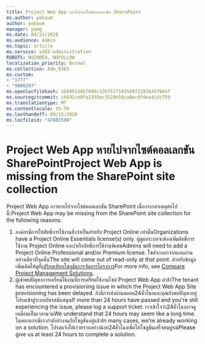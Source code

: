 ```yaml
---
title: Project Web App หายไปจากไซต์คอลเลกชัน SharePoint
ms.author: pebaum
author: pebaum
manager: pamg
ms.date: 04/21/2020
ms.audience: Admin
ms.topic: article
ms.service: o365-administration
ROBOTS: NOINDEX, NOFOLLOW
localization_priority: Normal
ms.collection: Adm_O365
ms.custom:
- "1777"
- "9000207"
ms.openlocfilehash: 5b699130b7896c12b757f10356072281b49766ef
ms.sourcegitcommit: c6692ce0fa1358ec3529e59ca0ecdfdea4cdc759
ms.translationtype: MT
ms.contentlocale: th-TH
ms.lasthandoff: 09/15/2020
ms.locfileid: "47801599"
---
```

# <a name="project-web-app-is-missing-from-the-sharepoint-site-collection"></a><span data-ttu-id="dfb53-102">Project Web App หายไปจากไซต์คอลเลกชัน SharePoint</span><span class="sxs-lookup"><span data-stu-id="dfb53-102">Project Web App is missing from the SharePoint site collection</span></span>

<span data-ttu-id="dfb53-103">Project Web App อาจหายไปจากไซต์คอลเลกชัน SharePoint เนื่องจากสาเหตุต่อไปนี้:</span><span class="sxs-lookup"><span data-stu-id="dfb53-103">Project Web App may be missing from the SharePoint site collection for the following reasons:</span></span>

1. <span data-ttu-id="dfb53-104">องค์กรมีการให้สิทธิ์การใช้งานสิ่งจำเป็นสำหรับ Project Online เท่านั้น</span><span class="sxs-lookup"><span data-stu-id="dfb53-104">Organizations have a Project Online Essentials license(s) only.</span></span> <span data-ttu-id="dfb53-105">ผู้ดูแลระบบจะต้องเพิ่มสิทธิ์การใช้งาน Project Online และ/หรือสิทธิ์การใช้งานพิเศษ</span><span class="sxs-lookup"><span data-stu-id="dfb53-105">Admins will need to add a Project Online Professional and/or Premium license.</span></span> <span data-ttu-id="dfb53-106">ไซต์จะออกจากแบบอ่านอย่างเดียวที่จุดนั้น</span><span class="sxs-lookup"><span data-stu-id="dfb53-106">The site will come out of read-only at that point.</span></span> <span data-ttu-id="dfb53-107">สำหรับข้อมูลเพิ่มเติมให้ดูที่[เปรียบเทียบโซลูชันการจัดการโครงการ](https://products.office.com/project/compare-microsoft-project-management-software?tab=1)</span><span class="sxs-lookup"><span data-stu-id="dfb53-107">For more info, see [Compare Project Management Solutions](https://products.office.com/project/compare-microsoft-project-management-software?tab=1).</span></span>
2. <span data-ttu-id="dfb53-108">ผู้เช่าพบปัญหาการเตรียมใช้งานที่การเตรียมใช้งานไซต์ Project Web App ล่าช้า</span><span class="sxs-lookup"><span data-stu-id="dfb53-108">The tenant has encountered a provisioning issue in which the Project Web App Site provisioning has been delayed.</span></span> <span data-ttu-id="dfb53-109">ถ้ามีการส่งผ่านตลอด24ชั่วโมงและคุณยังพบปัญหาอยู่โปรดเข้าสู่ระบบบัตรสนับสนุน</span><span class="sxs-lookup"><span data-stu-id="dfb53-109">If more than 24 hours have passed and you're still experiencing the issue, please log a support ticket.</span></span> <span data-ttu-id="dfb53-110">เราเข้าใจว่า24ชั่วโมงอาจดูเหมือนเป็นเวลานาน</span><span class="sxs-lookup"><span data-stu-id="dfb53-110">We understand that 24 hours may seem like a long time.</span></span> <span data-ttu-id="dfb53-111">ในหลายกรณีเรากำลังทำงานกับโซลูชันอยู่แล้ว</span><span class="sxs-lookup"><span data-stu-id="dfb53-111">In many cases, we're already working on a solution.</span></span> <span data-ttu-id="dfb53-112">โปรดแจ้งให้เราทราบอย่างน้อย24ชั่วโมงเพื่อให้โซลูชันเสร็จสมบูรณ์</span><span class="sxs-lookup"><span data-stu-id="dfb53-112">Please give us at least 24 hours to complete a solution.</span></span>

